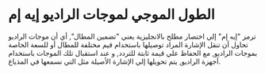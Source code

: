 # الطول الموجي لموجات الراديو إيه إم

ترمز "إيه إم" إلي اختصار مطلح بالانجليزية يعني "تضمين المطال", أي أن موجات
الراديو تحاول أن تنقل الإشارة المراد توصيلها باستخدام قيم مختلفة للمطال أو للسعة
الخاصة بموجات الراديو, مع الحفاظ علي قيمة ثابتة للتردد, و عند استقبال تلك
الموجات باستخدام أجهزة الراديو, يتم تحويلها إلي الإشارة الأصيلة مثل التي نسمعها
في المذياع.
